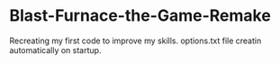 # Blast-Furnace-the-Game-Remake
Recreating my first code to improve my skills. 
options.txt file creatin automatically on startup.
